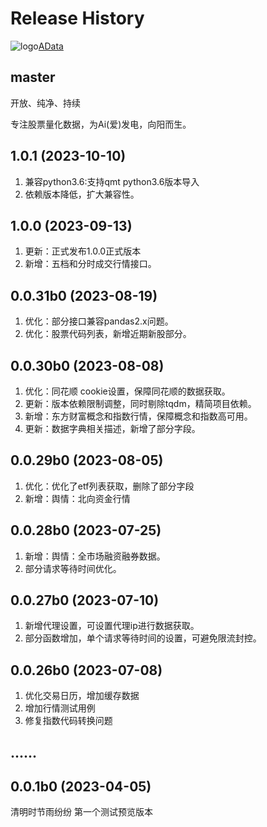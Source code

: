 Release History
===============

![logo](https://adata.1nchaos.com/favicon.ico)[AData](https://github.com/1nchaos/adata)

master
------
开放、纯净、持续

专注股票量化数据，为Ai(爱)发电，向阳而生。

1.0.1 (2023-10-10)
------------------
1. 兼容python3.6:支持qmt python3.6版本导入
2. 依赖版本降低，扩大兼容性。

1.0.0 (2023-09-13)
------------------
1. 更新：正式发布1.0.0正式版本
2. 新增：五档和分时成交行情接口。

0.0.31b0 (2023-08-19)
------------------
1. 优化：部分接口兼容pandas2.x问题。
2. 优化：股票代码列表，新增近期新股部分。


0.0.30b0 (2023-08-08)
------------------
1. 优化：同花顺 cookie设置，保障同花顺的数据获取。
2. 更新：版本依赖限制调整，同时剔除tqdm，精简项目依赖。
3. 新增：东方财富概念和指数行情，保障概念和指数高可用。
4. 更新：数据字典相关描述，新增了部分字段。

0.0.29b0 (2023-08-05)
------------------
1. 优化：优化了etf列表获取，删除了部分字段
2. 新增：舆情：北向资金行情

0.0.28b0 (2023-07-25)
------------------
1. 新增：舆情：全市场融资融券数据。
2. 部分请求等待时间优化。

0.0.27b0 (2023-07-10)
------------------
1. 新增代理设置，可设置代理ip进行数据获取。
2. 部分函数增加，单个请求等待时间的设置，可避免限流封控。

0.0.26b0 (2023-07-08)
------------------
1. 优化交易日历，增加缓存数据
2. 增加行情测试用例
3. 修复指数代码转换问题

......
------------------

0.0.1b0 (2023-04-05)
------------------
清明时节雨纷纷
第一个测试预览版本
